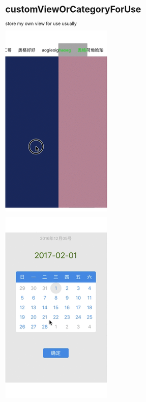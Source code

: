 # customViewOrCategoryForUse
store my own view for use usually



![image](https://github.com/YYXuelangwang/customViewOrCategoryForUse/blob/master/titleBtnMovie.gif)



![image](https://github.com/YYXuelangwang/customViewOrCategoryForUse/blob/master/chooseCalanderView.gif)
